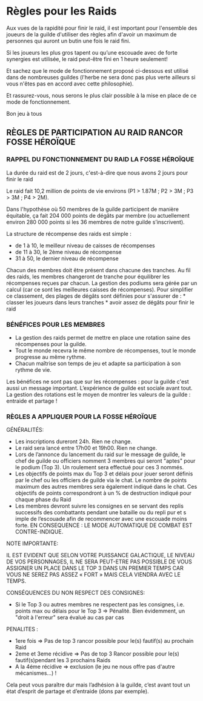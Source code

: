 # Règles pour les Raids

Aux vues de la rapidité pour finir le raid, il est important pour l'ensemble des joueurs de la guilde d'utiliser des règles afin d'avoir un maximum de personnes qui auront un butin une fois le raid fini.

Si les joueurs les plus gros tapent ou qu’une escouade avec de forte synergies est utilisée, le raid peut-être fini en 1 heure seulement!

Et sachez que le mode de fonctionnement proposé ci-dessous est utilisé dans de nombreuses guildes (l'herbe ne sera donc pas plus verte ailleurs si vous n'êtes pas en accord avec cette philosophie).

Et rassurez-vous, nous serons le plus clair possible à la mise en place de ce mode de fonctionnement.

Bon jeu à tous


## RÈGLES DE PARTICIPATION AU RAID RANCOR FOSSE HÉROÏQUE

### RAPPEL DU FONCTIONNEMENT DU RAID LA FOSSE HÉROÏQUE 

La durée du raid est de 2 jours, c'est-à-dire que nous avons 2 jours pour finir le raid

Le raid fait 10,2 million de points de vie environs (P1 > 1.87M ; P2 > 3M ; P3 > 3M ; P4 > 2M).

Dans l'hypothèse où 50 membres de la guilde participent de manière équitable, ça fait 204 000 points de dégâts par membre (ou actuellement environ 280 000 points si les 36 membres de notre guilde s’inscrivent).

La structure de récompense des raids est simple :

* de 1 à 10, le meilleur niveau de caisses de récompenses
* de 11 à 30, le 2ème niveau de récompense
* 31 à 50, le dernier niveau de récompense

Chacun des membres doit être présent dans chacune des tranches.
Au fil des raids, les membres changeront de tranche pour équilibrer les récompenses reçues par chacun.
La gestion des podiums sera gérée par un calcul (car ce sont les meilleures caisses de récompenses). Pour simplifier ce classement, des plages de dégâts sont définies pour s'assurer de :
    * classer les joueurs dans leurs tranches
    * avoir assez de dégâts pour finir le raid

### BÉNÉFICES POUR LES MEMBRES

* La gestion des raids permet de mettre en place une rotation saine des récompenses pour la guilde.
* Tout le monde recevra le même nombre de récompenses, tout le monde progresse au même rythme.
* Chacun maîtrise son temps de jeu et adapte sa participation à son rythme de vie.

Les bénéfices ne sont pas que sur les récompenses : pour la guilde c'est aussi un message important.
L’expérience de guilde est sociale avant tout. La gestion des rotations est le moyen de montrer les valeurs de la guilde : entraide et partage !

###  RÈGLES A APPLIQUER POUR LA FOSSE HÉROÏQUE

GÉNÉRALITÉS:

* Les inscriptions dureront 24h. Rien ne change.
* Le raid sera lancé entre 17h00 et 19h00. Rien ne change.
* Lors de l’annonce du lancement du raid sur le message de guilde, le chef de guilde ou officiers nomment 3 membres qui seront "aptes" pour     le podium (Top 3). Un roulement sera effectué pour ces 3 nommés.
* Les objectifs de points max du Top 3 et délais pour jouer seront définis par le chef ou les officiers de guilde via le chat. Le nombre de     points maximum des autres membres sera également indiqué dans le chat. Ces objectifs de points correspondront à un % de destruction indiqué     pour chaque phase du Raid
* Les membres devront suivre les consignes en se servant des replis successifs des combattants pendant une bataille ou du repli pur et s    imple de l’escouade afin de recommencer avec une escouade moins forte. EN CONSEQUENCE : LE MODE AUTOMATIQUE DE COMBAT EST CONTRE-INDIQUE.

NOTE IMPORTANTE:

IL EST EVIDENT QUE SELON VOTRE PUISSANCE GALACTIQUE, LE NIVEAU DE VOS PERSONNAGES, IL NE SERA PEUT-ETRE PAS POSSIBLE DE VOUS ASSIGNER UN PLACE DANS LE TOP 3 DANS UN PREMIER TEMPS CAR VOUS NE SEREZ PAS ASSEZ « FORT » MAIS CELA VIENDRA AVEC LE TEMPS.

CONSÉQUENCES DU NON RESPECT DES CONSIGNES:

* Si le Top 3 ou autres membres ne respectent pas les consignes, i.e. points max ou délais pour le Top 3 => Pénalité. Bien évidemment, un     "droit à l'erreur" sera évalué au cas par cas

PENALITES :

* 1ere fois => Pas de top 3 rancor possible pour le(s) fautif(s) au prochain Raid
* 2eme et 3eme récidive =>  Pas de top 3 Rancor possible pour le(s) fautif(s)pendant les 3 prochains Raids
* A la 4éme récidive => exclusion (le jeu ne nous offre pas d'autre mécanismes...) !

Cela peut vous paraître dur mais l’adhésion à la guilde, c’est avant tout un état d’esprit de partage et d’entraide (dons par exemple).

